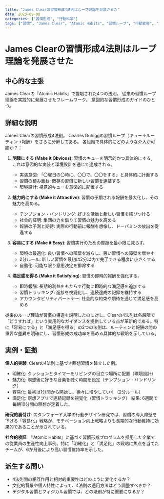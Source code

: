 ```yaml
---
title: "James Clearの習慣形成4法則はループ理論を発展させた"
date: 2023-09-08
categories: ["習慣形成", "行動科学"]
tags: ["習慣", "James Clear", "Atomic Habits", "習慣ループ", "行動変容", "実践的手法"]
---
```


# James Clearの習慣形成4法則はループ理論を発展させた

## 中心的な主張

James Clearの『Atomic Habits』で提唱された4つの法則。
従来の習慣ループ理論を実践的に発展させたフレームワーク。
意図的な習慣形成のガイドのひとつ。

## 詳細な説明

James Clearの習慣形成4法則。
Charles Duhiggの習慣ループ（キュー→ルーティン→報酬）をさらに分解してある。
各段階で具体的にどのような介入が可能か？：

1. **明確にする (Make it Obvious)**: 習慣のキューを明示的かつ具体的にする。これは意図的な実装と環境設計を通じて達成される。
   - 実装意図: 「〇曜日の〇時に、〇〇で、〇〇をする」と具体的に計画する
   - 習慣の積み重ね: 既存の習慣に新しい習慣を連結する
   - 環境設計: 視覚的キューを意図的に配置する

2. **魅力的にする (Make it Attractive)**: 習慣の予期される報酬を最大化し、その魅力を高める。
   - テンプション・バンドリング: 好きな活動と新しい習慣を結びつける
   - 社会的証明: 集団の力を借りて習慣の魅力を高める
   - 報酬の予測と期待: 実際の行動前に報酬を想像し、ドーパミンの放出を促進する

3. **容易にする (Make it Easy)**: 習慣実行のための摩擦を最小限に減らす。
   - 環境の最適化: 良い習慣への障壁を減らし、悪い習慣への障壁を増やす
   - 2分ルール: 新しい習慣を最初は2分以内で完了できる程度に小さくする
   - 自動化: 可能な限り意思決定を排除する

4. **満足感を得る (Make it Satisfying)**: 習慣の即時的報酬を強化する。
   - 即時報酬: 長期的利益をもたらす行動に即時的な満足感を追加する
   - 習慣トラッキング: 進捗を視覚化し、連続達成の記録を維持する
   - アカウンタビリティパートナー: 社会的な約束や期待を通じて満足感を高める

従来のループ理論が習慣の構造を説明したのに対し、Clearの4法則は各段階で「どうすれば」という実用的なガイダンスを提供している点が革新的である。特に「容易にする」と「満足感を得る」の2つの法則は、ルーティンと報酬の間の重要な差異を明確にし、習慣形成の成功率を高める具体的な戦略を示している。

## 実例・証拠

**個人的実験**: Clearの4法則に基づき瞑想習慣を確立した例。
- 明確化: クッションとタイマーをリビングの目立つ場所に配置（環境設計）
- 魅力化: 瞑想後に好きな音楽を聴く時間を設定（テンプション・バンドリング）
- 容易化: 最初は1分間から開始し、徐々に増やしていく（2分ルール）
- 満足化: 瞑想アプリで連続記録を視覚化（習慣トラッキング）
結果: 6週間で毎朝10分間の瞑想が定着した。

**研究的裏付け**: スタンフォード大学の行動デザイン研究では、習慣の導入障壁を下げる「容易化」戦略が、モチベーション向上戦略よりも長期的な行動維持に効果的であることが示されている。

**社会的検証**: 『Atomic Habits』に基づく習慣形成プログラムを採用した企業での従業員の生産性向上事例。特に「明確化」と「満足化」の戦略に焦点を当てたチームが、6か月後により高い習慣維持率を示した。

## 派生する問い

- 4法則間の相互作用と相対的重要性はどのように変化するか？
- 文化的背景や個人特性によって、4法則の適用方法はどう調整すべきか？
- デジタル習慣とフィジカル習慣では、どの法則が特に重要になるか？